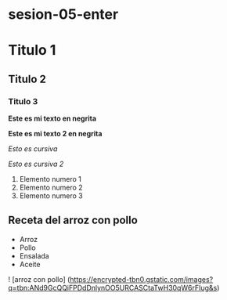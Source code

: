 # sesion-05-enter
# Titulo 1
## Titulo 2
### Titulo 3

**Este es mi texto en negrita**
 
__Este es mi texto 2 en negrita__

*Esto es cursiva*

_Esto es cursiva 2_

1. Elemento numero 1
2. Elemento numero 2 
3. Elemento numero 3

## Receta del arroz con pollo

- Arroz
- Pollo
- Ensalada
- Aceite

! [arroz con pollo] (https://encrypted-tbn0.gstatic.com/images?q=tbn:ANd9GcQQiFPDdDnlynOO5URCASCtaTwH30qW6rFIug&s)

